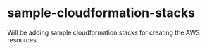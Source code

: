 # sample-cloudformation-stacks
Will be adding sample cloudformation stacks for creating the AWS resources
